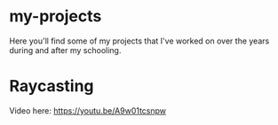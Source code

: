 # my-projects
Here you'll find some of my projects that I've worked on over the years during and after my schooling.

<h1>Raycasting</h1>

Video here: https://youtu.be/A9w01tcsnpw
